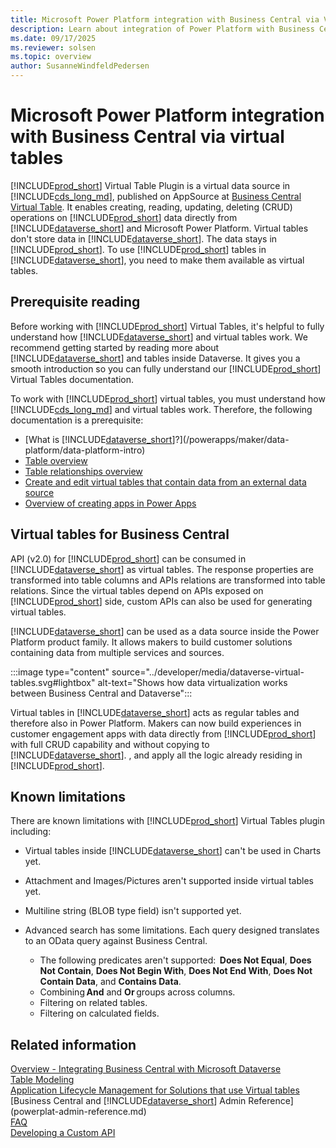 ```yaml
---
title: Microsoft Power Platform integration with Business Central via Virtual Tables
description: Learn about integration of Power Platform with Business Central via virtual tables.
ms.date: 09/17/2025
ms.reviewer: solsen
ms.topic: overview
author: SusanneWindfeldPedersen
---
```


# Microsoft Power Platform integration with Business Central via virtual tables

[!INCLUDE[prod_short](../developer/includes/prod_short.md)] Virtual Table Plugin is a virtual data source in [!INCLUDE[cds_long_md](../includes/cds_long_md.md)], published on AppSource at [Business Central Virtual Table](https://appsource.microsoft.com/en-us/product/dynamics-365/microsoftdynsmb.businesscentral_virtualentity). It enables creating, reading, updating, deleting (CRUD) operations on [!INCLUDE[prod_short](../developer/includes/prod_short.md)] data directly from [!INCLUDE[dataverse_short](../includes/dataverse_short.md)] and Microsoft Power Platform. Virtual tables don't store data in [!INCLUDE[dataverse_short](../includes/dataverse_short.md)]. The data stays in [!INCLUDE[prod_short](../developer/includes/prod_short.md)]. To use [!INCLUDE[prod_short](../developer/includes/prod_short.md)] tables in [!INCLUDE[dataverse_short](../includes/dataverse_short.md)], you need to make them available as virtual tables.

## Prerequisite reading

Before working with [!INCLUDE[prod_short](../developer/includes/prod_short.md)] Virtual Tables, it's helpful to fully understand how [!INCLUDE[dataverse_short](../includes/dataverse_short.md)] and virtual tables work. We recommend getting started by reading more about [!INCLUDE[dataverse_short](../includes/dataverse_short.md)] and tables inside Dataverse. It gives you a smooth introduction so you can fully understand our [!INCLUDE[prod_short](../developer/includes/prod_short.md)] Virtual Tables documentation. 

To work with [!INCLUDE[prod_short](../developer/includes/prod_short.md)] virtual tables, you must understand how [!INCLUDE[cds_long_md](../includes/cds_short_md.md)] and virtual tables work. Therefore, the following documentation is a prerequisite:

- [What is [!INCLUDE[dataverse_short](../includes/dataverse_short.md)]?](/powerapps/maker/data-platform/data-platform-intro)
- [Table overview](/powerapps/maker/data-platform/entity-overview)
- [Table relationships overview](/powerapps/maker/data-platform/create-edit-entity-relationships)
- [Create and edit virtual tables that contain data from an external data source](/powerapps/maker/data-platform/create-edit-virtual-entities)
- [Overview of creating apps in Power Apps](/powerapps/maker/)

## Virtual tables for Business Central

API (v2.0) for [!INCLUDE[prod_short](../developer/includes/prod_short.md)] can be consumed in [!INCLUDE[dataverse_short](../includes/dataverse_short.md)] as virtual tables. The response properties are transformed into table columns and APIs relations are transformed into table relations. Since the virtual tables depend on APIs exposed on [!INCLUDE[prod_short](../developer/includes/prod_short.md)] side, custom APIs can also be used for generating virtual tables.

[!INCLUDE[dataverse_short](../includes/dataverse_short.md)] can be used as a data source inside the Power Platform product family. It allows makers to build customer solutions containing data from multiple services and sources.  

:::image type="content" source="../developer/media/dataverse-virtual-tables.svg#lightbox" alt-text="Shows how data virtualization works between Business Central and Dataverse":::

Virtual tables in [!INCLUDE[dataverse_short](../includes/dataverse_short.md)] acts as regular tables and therefore also in Power Platform. Makers can now build experiences in customer engagement apps with data directly from [!INCLUDE[prod_short](../developer/includes/prod_short.md)] with full CRUD capability and without copying to [!INCLUDE[dataverse_short](../includes/dataverse_short.md)]. , and apply all the logic already residing in [!INCLUDE[prod_short](../developer/includes/prod_short.md)].

## Known limitations

There are known limitations with [!INCLUDE[prod_short](../developer/includes/prod_short.md)] Virtual Tables plugin including:

- Virtual tables inside [!INCLUDE[dataverse_short](../includes/dataverse_short.md)] can't be used in Charts yet.  
- Attachment and Images/Pictures aren't supported inside virtual tables yet. 
- Multiline string (BLOB type field) isn't supported yet. 
- Advanced search has some limitations. Each query designed translates to an OData query against Business Central. 

  - The following predicates aren't supported:  **Does Not Equal**, **Does Not Contain**, **Does Not Begin With**, **Does Not End With**, **Does Not Contain Data**, and **Contains Data**.
  - Combining **And** and **Or** groups across columns.
  - Filtering on related tables.
  - Filtering on calculated fields.

## Related information

[Overview - Integrating Business Central with Microsoft Dataverse](../developer/dataverse-integration-overview.md)  
[Table Modeling](powerplat-entity-modeling.md)  
[Application Lifecycle Management for Solutions that use Virtual tables](powerplat-app-lifecycle-management.md)  
[Business Central and [!INCLUDE[dataverse_short](../includes/dataverse_short.md)]  Admin Reference](powerplat-admin-reference.md)  
[FAQ](powerplat-faq.md)  
[Developing a Custom API](../developer/devenv-develop-custom-api.md)  
